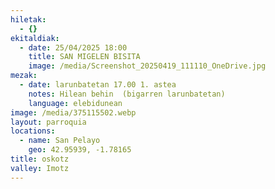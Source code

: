 ```yaml
---
hiletak:
  - {}
ekitaldiak:
  - date: 25/04/2025 18:00
    title: SAN MIGELEN BISITA
    image: /media/Screenshot_20250419_111110_OneDrive.jpg
mezak:
  - date: larunbatetan 17.00 1. astea
    notes: Hilean behin  (bigarren larunbatetan)
    language: elebidunean
image: /media/375115502.webp
layout: parroquia
locations:
  - name: San Pelayo
    geo: 42.95939, -1.78165
title: oskotz
valley: Imotz
---
```

